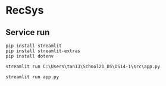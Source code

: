 # RecSys

## Service run

~~~
pip install streamlit
pip install streamlit-extras
pip install dotenv 
~~~
~~~
streamlit run C:\Users\tan13\School21_DS\DS14-1\src\app.py
~~~
~~~
streamlit run app.py
~~~
